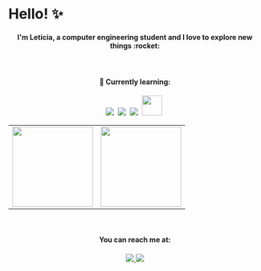 # Hello! :sparkles:


<h4 align="center">
  I'm Leticia, a computer engineering student and I love to explore new things :rocket:
</h4>

<br>

<h4 align="center"><strong>
  📖 Currently learning:
</h4></strong>


<p align="center">
  <img src="https://user-images.githubusercontent.com/35739995/122654956-2b934900-d125-11eb-94b1-58102216fa9f.png">&nbsp;
  <img src="https://user-images.githubusercontent.com/35739995/122655003-80cf5a80-d125-11eb-9718-c0d416a29986.png">&nbsp;
  <img src="https://user-images.githubusercontent.com/35739995/122655023-a78d9100-d125-11eb-89b8-f006041d9d4a.png">&nbsp;
  <img height='40' src="https://user-images.githubusercontent.com/35739995/122655475-c0e40c80-d128-11eb-9608-c8667123c1b4.png">&nbsp;
</p>



<table align="center">
    <td>
      <img height="160px" src="https://github-readme-stats.vercel.app/api/top-langs/?username=leticiaribeiro7&layout=compact&theme=radical">
    </td>
    <td>
  <img height="160px" src="https://github-readme-stats.vercel.app/api?username=leticiaribeiro7&show_icons=true&theme=radical">
    </td>
</table>

<br>

<h4 align="center"><strong>
  You can reach me at:
<h4></strong>

<p align="center">
  <a href="https://www.linkedin.com/in/leticia--ribeiro">
    <img src="https://img.shields.io/badge/LinkedIn-0077B5?style=for-the-badge&logo=linkedin&logoColor=white"/>        
  </a>
  <a href="mailto:letsribeiro2@gmail.com">
    <img src="https://img.shields.io/badge/Gmail-D14836?style=for-the-badge&logo=gmail&logoColor=white"/>        
  </a>
</p>
